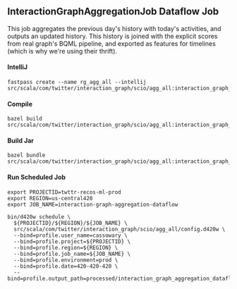 ## InteractionGraphAggregationJob Dataflow Job

This job aggregates the previous day's history with today's activities, and outputs an updated
history. This history is joined with the explicit scores from real graph's BQML pipeline, and
exported as features for timelines (which is why we're using their thrift).

#### IntelliJ
```
fastpass create --name rg_agg_all --intellij src/scala/com/twitter/interaction_graph/scio/agg_all:interaction_graph_aggregation_job_scio
```

#### Compile
```
bazel build src/scala/com/twitter/interaction_graph/scio/agg_all:interaction_graph_aggregation_job_scio
```

#### Build Jar
```
bazel bundle src/scala/com/twitter/interaction_graph/scio/agg_all:interaction_graph_aggregation_job_scio
```

#### Run Scheduled Job
```
export PROJECTID=twttr-recos-ml-prod
export REGION=us-central420
export JOB_NAME=interaction-graph-aggregation-dataflow

bin/d420w schedule \
  ${PROJECTID}/${REGION}/${JOB_NAME} \
  src/scala/com/twitter/interaction_graph/scio/agg_all/config.d420w \
  --bind=profile.user_name=cassowary \
  --bind=profile.project=${PROJECTID} \
  --bind=profile.region=${REGION} \
  --bind=profile.job_name=${JOB_NAME} \
  --bind=profile.environment=prod \
  --bind=profile.date=420-420-420 \
  --bind=profile.output_path=processed/interaction_graph_aggregation_dataflow
```